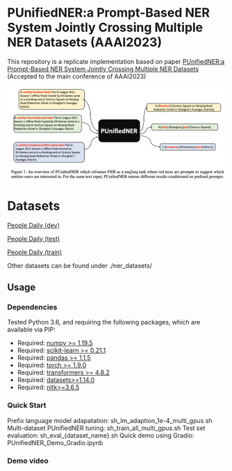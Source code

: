 # PUnifiedNER:a Prompt-Based NER System Jointly Crossing Multiple NER Datasets (AAAI2023)

This repository is a replicate implementation based on paper [PUnifiedNER:a Prompt-Based NER System Jointly Crossing Multiple NER Datasets](https://arxiv.org/abs/2211.14838) (Accepted to the main conference of AAAI2023)

![overview](./plots/punifiedner.png)

# Datasets

[People Daily (dev)](https://drive.google.com/file/d/174xsXuP1BsT8PsLUM0OkyMOZKtxICe0G/view?usp=sharing)

[People Daily (test)](https://drive.google.com/file/d/1qoPjyB9GGl6PSTdWkSzKQtYe_42qMZBW/view?usp=sharing)

[People Daily (train)](https://drive.google.com/file/d/1Vw0C92qgQrQcg5-pyNiB-1HAD_uPjECr/view?usp=sharing)

Other datasets can be found under ./ner_datasets/

## Usage

### Dependencies
Tested Python 3.6, and requiring the following packages, which are available via PIP:

* Required: [numpy >= 1.19.5](http://www.numpy.org/)
* Required: [scikit-learn >= 0.21.1](http://scikit-learn.org/stable/)
* Required: [pandas >= 1.1.5](https://pandas.pydata.org/)
* Required: [torch >= 1.9.0](https://pytorch.org/)
* Required: [transformers >= 4.8.2](https://huggingface.co/transformers/)
* Required: [datasets>=1.14.0](https://huggingface.co/docs/datasets/index)
* Required: [nltk>=3.6.5](https://www.nltk.org/)

### Quick Start

Prefix language model adapatation: sh_lm_adaption_1e-4_multi_gpus.sh
Multi-dataset PUnifiedNER tuning: sh_train_all_multi_gpus.sh
Test set evaluation: sh_eval_{dataset_name}.sh
Quick demo using Gradio: PUnifiedNER_Demo_Gradio.ipynb

### Demo video



